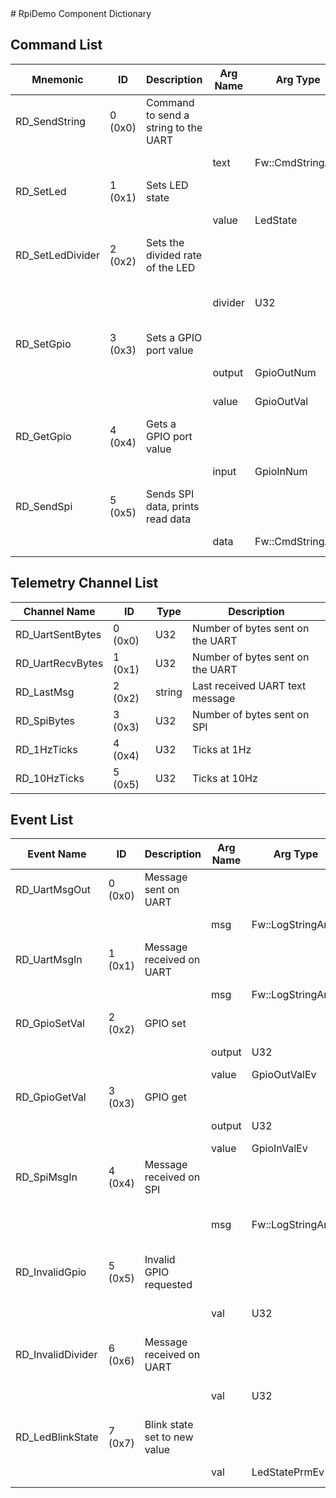 <title>RpiDemo Component Dictionary</title>
# RpiDemo Component Dictionary


## Command List

|Mnemonic|ID|Description|Arg Name|Arg Type|Comment
|---|---|---|---|---|---|
|RD_SendString|0 (0x0)|Command to send a string to the UART| | |   
| | | |text|Fw::CmdStringArg|String to send|                    
|RD_SetLed|1 (0x1)|Sets LED state| | |   
| | | |value|LedState|GPIO value|                    
|RD_SetLedDivider|2 (0x2)|Sets the divided rate of the LED| | |   
| | | |divider|U32|Divide 10Hz by this number|                    
|RD_SetGpio|3 (0x3)|Sets a GPIO port value| | |   
| | | |output|GpioOutNum|Output GPIO|                    
| | | |value|GpioOutVal|GPIO value|                    
|RD_GetGpio|4 (0x4)|Gets a GPIO port value| | |   
| | | |input|GpioInNum|Input GPIO|                    
|RD_SendSpi|5 (0x5)|Sends SPI data, prints read data| | |   
| | | |data|Fw::CmdStringArg|data to send|                    

## Telemetry Channel List

|Channel Name|ID|Type|Description|
|---|---|---|---|
|RD_UartSentBytes|0 (0x0)|U32|Number of bytes sent on the UART|
|RD_UartRecvBytes|1 (0x1)|U32|Number of bytes sent on the UART|
|RD_LastMsg|2 (0x2)|string|Last received UART text message|
|RD_SpiBytes|3 (0x3)|U32|Number of bytes sent on SPI|
|RD_1HzTicks|4 (0x4)|U32|Ticks at 1Hz|
|RD_10HzTicks|5 (0x5)|U32|Ticks at 10Hz|

## Event List

|Event Name|ID|Description|Arg Name|Arg Type|Arg Size|Description
|---|---|---|---|---|---|---|
|RD_UartMsgOut|0 (0x0)|Message sent on UART| | | | |
| | | |msg|Fw::LogStringArg&|40|The message|    
|RD_UartMsgIn|1 (0x1)|Message received on UART| | | | |
| | | |msg|Fw::LogStringArg&|40|The message|    
|RD_GpioSetVal|2 (0x2)|GPIO set| | | | |
| | | |output|U32||The output number|    
| | | |value|GpioOutValEv||GPIO value|    
|RD_GpioGetVal|3 (0x3)|GPIO get| | | | |
| | | |output|U32||The output number|    
| | | |value|GpioInValEv||GPIO value|    
|RD_SpiMsgIn|4 (0x4)|Message received on SPI| | | | |
| | | |msg|Fw::LogStringArg&|40|The message bytes as text|    
|RD_InvalidGpio|5 (0x5)|Invalid GPIO requested| | | | |
| | | |val|U32||The bad GPIO number|    
|RD_InvalidDivider|6 (0x6)|Message received on UART| | | | |
| | | |val|U32||The bad divider value|    
|RD_LedBlinkState|7 (0x7)|Blink state set to new value| | | | |
| | | |val|LedStatePrmEv||The blink state|    
